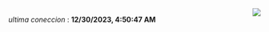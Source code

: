 <div style="display: flex; justify-content: space-between;">
 <p align="right"><i>ultima coneccion</i> : <b>12/30/2023, 4:50:47 AM</b></p> 
 <img src="https://img.shields.io/badge/GitHub%20Action%20Status-Online-brightgreen?style=flat&logo=githubactions&logoColor=%23ffffff&labelColor=%23181717&color=%232088FF" />
</div>

<!--START_SECTION:waka-->
<!--END_SECTION:waka-->
